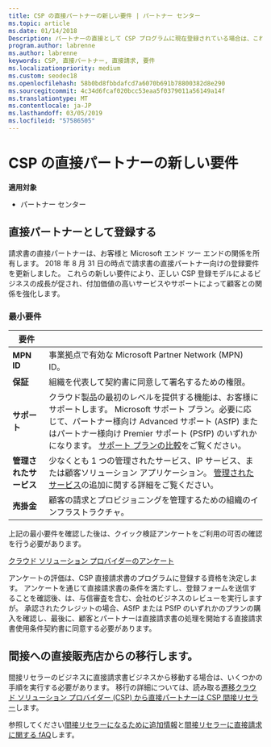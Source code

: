 ```yaml
---
title: CSP の直接パートナーの新しい要件 | パートナー センター
ms.topic: article
ms.date: 01/14/2018
Description: パートナーの直接として CSP プログラムに現在登録されている場合は、これらの更新されたサポートとサービスの要件を満たすために準備する必要があります。
program.author: labrenne
ms.author: labrenne
keywords: CSP, 直接パートナー, 直接請求, 要件
ms.localizationpriority: medium
ms.custom: seodec18
ms.openlocfilehash: 58b0bd8fbbdafcd7a6070b691b78800382d8e290
ms.sourcegitcommit: 4c34d6fcaf020bcc53eaa5f0379011a56149a14f
ms.translationtype: MT
ms.contentlocale: ja-JP
ms.lasthandoff: 03/05/2019
ms.locfileid: "57586505"
---
```

# <a name="csp-direct-partner-new-requirements"></a>CSP の直接パートナーの新しい要件

**適用対象**

- パートナー センター

## <a name="enroll-as-a-direct-partner"></a>直接パートナーとして登録する

請求書の直接パートナーは、お客様と Microsoft エンド ツー エンドの関係を所有します。 2018 年 8 月 31 日の時点で請求書の直接パートナー向けの登録要件を更新しました。 これらの新しい要件により、正しい CSP 登録モデルによるビジネスの成長が促され、付加価値の高いサービスやサポートによって顧客との関係を強化します。 

### <a name="minimum-requirements"></a>最小要件

|**要件**|                             |
|--------------------------------|--------------------------------------------------------------|
|**MPN ID**   |事業拠点で有効な Microsoft Partner Network (MPN) ID。   |
|**保証**   |組織を代表して契約書に同意して署名するための権限。|
|**サポート**  |クラウド製品の最初のレベルを提供する機能は、お客様にサポートします。 Microsoft サポート プラン。必要に応じて、パートナー様向け Advanced サポート (ASfP) またはパートナー様向け Premier サポート (PSfP) のいずれかになります。 [サポート プランの比較](https://partner.microsoft.com/en-US/support/partnersupport)をご覧ください。 |
|**管理されたサービス**   |少なくとも 1 つの管理されたサービス、IP サービス、または顧客ソリューション アプリケーション。 [管理されたサービス](https://partner.microsoft.com/en-US/business-opportunities/managed-services-provider)の追加に関する詳細をご覧ください。|
|**売掛金** |顧客の請求とプロビジョニングを管理するための組織のインフラストラクチャ。 

上記の最小要件を確認した後は、クイック検証アンケートをご利用の可否の確認を行う必要があります。 

[クラウド ソリューション プロバイダーのアンケート](https://partner.microsoft.com/cloud-solution-provider/assessment)

アンケートの評価は、CSP 直接請求書のプログラムに登録する資格を決定します。 アンケートを通じて直接請求書の条件を満たすし、登録フォームを送信することを確認後、は、与信審査を含む、会社のビジネスのレビューを実行しますが。 承認されたクレジットの場合、ASfP または PSfP のいずれかのプランの購入を確認し、最後に、顧客とパートナーは直接請求書の処理を開始する直接請求書使用条件契約書に同意する必要があります。

## <a name="transition-from-direct-to-indirect-reseller"></a>間接への直接販売店からの移行します。

間接リセラーのビジネスに直接請求書ビジネスから移動する場合は、いくつかの手順を実行する必要があります。 移行の詳細については、読み取る[遷移クラウド ソリューション プロバイダー (CSP) から直接パートナーは CSP 間接リセラー](transition-direct-to-indirect.md)します。 

参照してください[間接リセラーになるために追加情報](https://assetsprod.microsoft.com/csp-directbill-to-indirect-transition.pdf)と[間接リセラーに直接請求に関する fAQ](https://assetsprod.microsoft.com/mpn/direct-bill-partner-faq.pdf)します。
